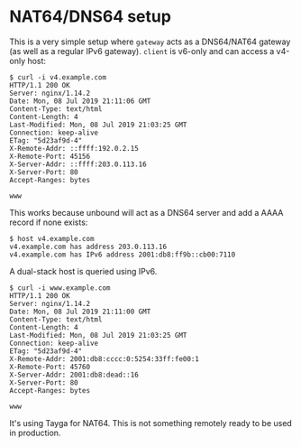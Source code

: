 # NAT64/DNS64 setup

This is a very simple setup where `gateway` acts as a DNS64/NAT64
gateway (as well as a regular IPv6 gateway). `client` is v6-only and
can access a v4-only host:

    $ curl -i v4.example.com
    HTTP/1.1 200 OK
    Server: nginx/1.14.2
    Date: Mon, 08 Jul 2019 21:11:06 GMT
    Content-Type: text/html
    Content-Length: 4
    Last-Modified: Mon, 08 Jul 2019 21:03:25 GMT
    Connection: keep-alive
    ETag: "5d23af9d-4"
    X-Remote-Addr: ::ffff:192.0.2.15
    X-Remote-Port: 45156
    X-Server-Addr: ::ffff:203.0.113.16
    X-Server-Port: 80
    Accept-Ranges: bytes
    
    www

This works because unbound will act as a DNS64 server and add a AAAA
record if none exists:

    $ host v4.example.com
    v4.example.com has address 203.0.113.16
    v4.example.com has IPv6 address 2001:db8:ff9b::cb00:7110

A dual-stack host is queried using IPv6.

    $ curl -i www.example.com
    HTTP/1.1 200 OK
    Server: nginx/1.14.2
    Date: Mon, 08 Jul 2019 21:11:00 GMT
    Content-Type: text/html
    Content-Length: 4
    Last-Modified: Mon, 08 Jul 2019 21:03:25 GMT
    Connection: keep-alive
    ETag: "5d23af9d-4"
    X-Remote-Addr: 2001:db8:cccc:0:5254:33ff:fe00:1
    X-Remote-Port: 45760
    X-Server-Addr: 2001:db8:dead::16
    X-Server-Port: 80
    Accept-Ranges: bytes
    
    www

It's using Tayga for NAT64. This is not something remotely ready to be
used in production.
